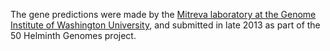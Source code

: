 [//]: # (Created by ./bin/manage_files.pl from ./species/Fasciola_hepatica/PRJNA179522/Fasciola_hepatica_PRJNA179522.annotation.html on Thu Jun 11 13:44:11 2020)
The gene predictions were made by the [Mitreva laboratory at the Genome Institute of Washington University](http://genome.wustl.edu/people/groups/detail/mitreva-lab/), and submitted in late 2013 as part of the 50 Helminth Genomes project.
